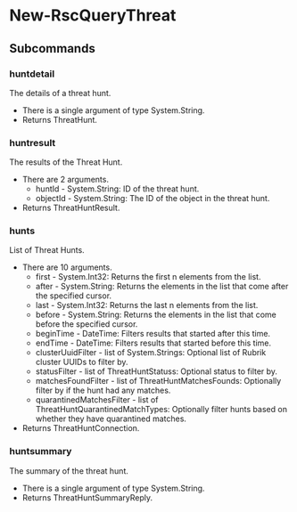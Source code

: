 # New-RscQueryThreat
## Subcommands
### huntdetail
The details of a threat hunt.

- There is a single argument of type System.String.
- Returns ThreatHunt.
### huntresult
The results of the Threat Hunt.

- There are 2 arguments.
    - huntId - System.String: ID of the threat hunt.
    - objectId - System.String: The ID of the object in the threat hunt.
- Returns ThreatHuntResult.
### hunts
List of Threat Hunts.

- There are 10 arguments.
    - first - System.Int32: Returns the first n elements from the list.
    - after - System.String: Returns the elements in the list that come after the specified cursor.
    - last - System.Int32: Returns the last n elements from the list.
    - before - System.String: Returns the elements in the list that come before the specified cursor.
    - beginTime - DateTime: Filters results that started after this time.
    - endTime - DateTime: Filters results that started before this time.
    - clusterUuidFilter - list of System.Strings: Optional list of Rubrik cluster UUIDs to filter by.
    - statusFilter - list of ThreatHuntStatuss: Optional status to filter by.
    - matchesFoundFilter - list of ThreatHuntMatchesFounds: Optionally filter by if the hunt had any matches.
    - quarantinedMatchesFilter - list of ThreatHuntQuarantinedMatchTypes: Optionally filter hunts based on whether they have quarantined matches.
- Returns ThreatHuntConnection.
### huntsummary
The summary of the threat hunt.

- There is a single argument of type System.String.
- Returns ThreatHuntSummaryReply.
